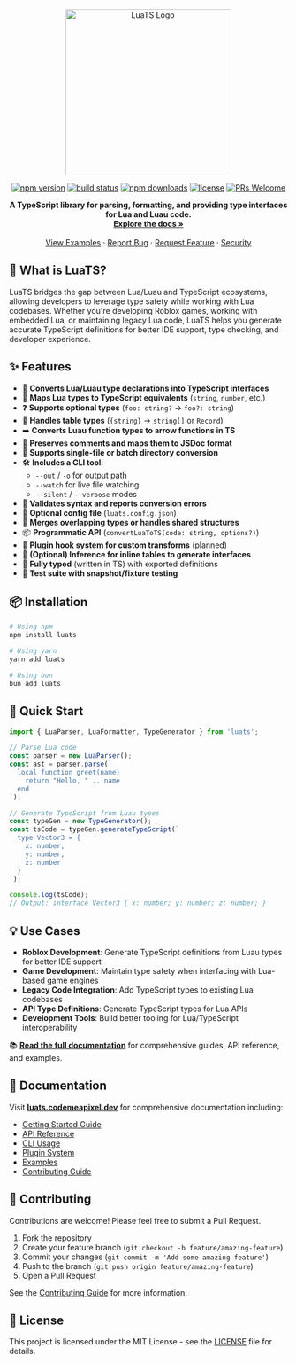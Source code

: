 <div align="center">
  <img src="assets/logo.png" alt="LuaTS Logo" width="300" />
</div>

<div align="center">

[![npm version](https://img.shields.io/npm/v/luats.svg?style=flat-square)](https://www.npmjs.org/package/luats)
[![build status](https://img.shields.io/github/actions/workflow/status/codemeapixel/luats/ci.yml?branch=master&style=flat-square)](https://github.com/codemeapixel/luats/actions)
[![npm downloads](https://img.shields.io/npm/dm/luats.svg?style=flat-square)](https://npm-stat.com/charts.html?package=luats)
[![license](https://img.shields.io/npm/l/luats.svg?style=flat-square)](https://github.com/codemeapixel/luats/blob/master/LICENSE)
[![PRs Welcome](https://img.shields.io/badge/PRs-welcome-brightgreen.svg?style=flat-square)](https://makeapullrequest.com)

</div>

<p align="center">
  <b>A TypeScript library for parsing, formatting, and providing type interfaces for Lua and Luau code.</b>
  <br>
  <a href="https://luats.codemeapixel.dev"><strong>Explore the docs »</strong></a>
  <br>
  <br>
  <a href="https://luats.codemeapixel.dev/examples">View Examples</a>
  ·
  <a href="https://github.com/codemeapixel/luats/issues/new?labels=bug&template=bug_report.md">Report Bug</a>
  ·
  <a href="https://github.com/codemeapixel/luats/issues/new?labels=enhancement&template=feature_request.md">Request Feature</a>
  ·
  <a href="https://github.com/codemeapixel/luats/security/policy">Security</a>
</p>

## 🌟 What is LuaTS?

LuaTS bridges the gap between Lua/Luau and TypeScript ecosystems, allowing developers to leverage type safety while working with Lua codebases. Whether you're developing Roblox games, working with embedded Lua, or maintaining legacy Lua code, LuaTS helps you generate accurate TypeScript definitions for better IDE support, type checking, and developer experience.

## ✨ Features

- 🔁 **Converts Lua/Luau type declarations into TypeScript interfaces**
- 🧠 **Maps Lua types to TypeScript equivalents** (`string`, `number`, etc.)
- ❓ **Supports optional types** (`foo: string?` → `foo?: string`)
- 🔧 **Handles table types** (`{string}` → `string[]` or `Record`)
- ➡️ **Converts Luau function types to arrow functions in TS**
- 📄 **Preserves comments and maps them to JSDoc format**
- 📁 **Supports single-file or batch directory conversion**
- 🛠 **Includes a CLI tool**:
  - `--out` / `-o` for output path
  - `--watch` for live file watching
  - `--silent` / `--verbose` modes
- 🧪 **Validates syntax and reports conversion errors**
- 🔌 **Optional config file** (`luats.config.json`)
- 🔄 **Merges overlapping types or handles shared structures**
- 📦 **Programmatic API** (`convertLuaToTS(code: string, options?)`)
- 🧩 **Plugin hook system for custom transforms** (planned)
- 🧠 **(Optional) Inference for inline tables to generate interfaces**
- 📜 **Fully typed** (written in TS) with exported definitions
- 🧪 **Test suite with snapshot/fixture testing**

## 📦 Installation

```bash
# Using npm
npm install luats

# Using yarn
yarn add luats

# Using bun
bun add luats
```

## 🚀 Quick Start

```typescript
import { LuaParser, LuaFormatter, TypeGenerator } from 'luats';

// Parse Lua code
const parser = new LuaParser();
const ast = parser.parse(`
  local function greet(name)
    return "Hello, " .. name
  end
`);

// Generate TypeScript from Luau types
const typeGen = new TypeGenerator();
const tsCode = typeGen.generateTypeScript(`
  type Vector3 = {
    x: number,
    y: number,
    z: number
  }
`);

console.log(tsCode);
// Output: interface Vector3 { x: number; y: number; z: number; }
```

## 💡 Use Cases

- **Roblox Development**: Generate TypeScript definitions from Luau types for better IDE support
- **Game Development**: Maintain type safety when interfacing with Lua-based game engines
- **Legacy Code Integration**: Add TypeScript types to existing Lua codebases
- **API Type Definitions**: Generate TypeScript types for Lua APIs
- **Development Tools**: Build better tooling for Lua/TypeScript interoperability

📚 **[Read the full documentation](https://luats.codemeapixel.dev)** for comprehensive guides, API reference, and examples.

## 📖 Documentation

Visit **[luats.codemeapixel.dev](https://luats.codemeapixel.dev)** for comprehensive documentation including:

- [Getting Started Guide](https://luats.codemeapixel.dev/getting-started)
- [API Reference](https://luats.codemeapixel.dev/api-reference)
- [CLI Usage](https://luats.codemeapixel.dev/cli)
- [Plugin System](https://luats.codemeapixel.dev/plugins)
- [Examples](https://luats.codemeapixel.dev/examples)
- [Contributing Guide](https://luats.codemeapixel.dev/contributing)

## 🤝 Contributing

Contributions are welcome! Please feel free to submit a Pull Request.

1. Fork the repository
2. Create your feature branch (`git checkout -b feature/amazing-feature`)
3. Commit your changes (`git commit -m 'Add some amazing feature'`)
4. Push to the branch (`git push origin feature/amazing-feature`)
5. Open a Pull Request

See the [Contributing Guide](https://luats.codemeapixel.dev/contributing) for more information.

## 📄 License

This project is licensed under the MIT License - see the [LICENSE](LICENSE) file for details.

